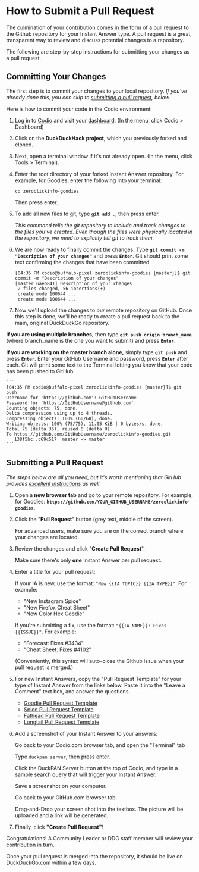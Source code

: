 # How to Submit a Pull Request

The culmination of your contribution comes in the form of a pull request to the Github repository for your Instant Answer type. A pull request is a great, transparent way to review and discuss potential changes to a repository.

The following are step-by-step instructions for submitting your changes as a pull request.

## Committing Your Changes

The first step is to commit your changes to your local repository. *If you've already done this, you can skip to [submitting a pull request](#submitting-a-pull-request), below.* 

Here is how to commit your code in the Codio environment:

1. Log in to [Codio](https://codio.com) and visit your [dashboard](https://codio.com/home/projects). (In the menu, click Codio > Dashboard)

2. Click on the **DuckDuckHack project**, which you previously forked and cloned.

3. Next, open a terminal window if it's not already open. (In the menu, click Tools > Terminal).

4. Enter the root directory of your forked Instant Answer repository. For example, for Goodies, enter the following into your terminal:

    ```shell
    cd zeroclickinfo-goodies 
    ```

    Then press enter.

5. To add all new files to git, type **`git add .`**, then press enter.

    *This command tells the git repository to include and track changes to the files you've created. Even though the files were physically located in the repository, we need to explicitly tell git to track them.*
    
5. We are now ready to finally commit the changes. Type **`git commit -m "Description of your changes"`** and press **`Enter`**. Git should print some text confirming the changes that have been committed.

    ```
    [04:35 PM codio@buffalo-pixel zeroclickinfo-goodies {master}]$ git commit -m "Description of your changes"
    [master 6aeb841] Description of your changes
     2 files changed, 56 insertions(+)
     create mode 100644 ...
     create mode 100644 ...
    ```

6. Now we'll upload the changes to *our* remote repository on GitHub. Once this step is done, we'll be ready to create a pull request back to the main, original DuckDuckGo repository.

**If you are using multiple branches,** then type **`git push origin branch_name`** (where branch_name is the one you want to submit) and press **`Enter`**. 

**If you are working on the master branch alone,** simply type **`git push`** and press **`Enter`**. Enter your GitHub Username and password, press **`Enter`** after each. Git will print some text to the Terminal letting you know that your code has been pushed to GitHub.

    ```
    [04:35 PM codio@buffalo-pixel zeroclickinfo-goodies {master}]$ git push
    Username for 'https://github.com': GitHubUsername
    Password for 'https://GitHubUsername@github.com':
    Counting objects: 75, done.
    Delta compression using up to 4 threads.
    Compressing objects: 100% (60/60), done.
    Writing objects: 100% (75/75), 11.05 KiB | 0 bytes/s, done.
    Total 75 (delta 36), reused 0 (delta 0)
    To https://github.com/GitHubUsername/zeroclickinfo-goodies.git
       138f5bc..c69c517  master -> master
    ```


## Submitting a Pull Request

*The steps below are all you need, but it's worth mentioning that GitHub provides [excellent instructions](https://help.github.com/articles/creating-a-pull-request) as well.*

1. Open a **new browser tab** and go to your remote repository. For example, for Goodies: **`https://github.com/YOUR_GITHUB_USERNAME/zeroclickinfo-goodies`**.

2. Click the "**Pull Request**" button (grey text, middle of the screen).

    For advanced users, make sure you are on the correct branch where your changes are located.

3. Review the changes and click "**Create Pull Request**".

	Make sure there's only **one** Instant Answer per pull request.

4. Enter a title for your pull request: 

	If your IA is new, use the format: `"New {{IA TOPIC}} {{IA TYPE}}"`. For example:

	- "New Instagram Spice"
	- "New Firefox Cheat Sheet"
	- "New Color Hex Goodie"
	
	If you're submitting a fix, use the format: `"{{IA NAME}}: Fixes {{ISSUE}}"`. For example:
	
	- "Forecast: Fixes #3434"
	- "Cheat Sheet: Fixes #4102"
	
	(Conveniently, this syntax will auto-close the Github issue when your pull request is merged.)

5. For new Instant Answers, copy the "Pull Request Template" for your type of Instant Answer from the links below. Paste it into the "Leave a Comment" text box, and answer the questions.

    - [Goodie Pull Request Template](https://raw.githubusercontent.com/duckduckgo/zeroclickinfo-goodies/master/pull_request_template_goodie.md)
    - [Spice Pull Request Template](https://raw.githubusercontent.com/duckduckgo/zeroclickinfo-spice/master/pull_request_template_spice.md)
    - [Fathead Pull Request Template](https://raw.githubusercontent.com/duckduckgo/zeroclickinfo-fathead/master/pull_request_template_fathead.md)
    - [Longtail Pull Request Template](https://raw.githubusercontent.com/duckduckgo/zeroclickinfo-longtail/master/pull_request_template_longtail.md) 

6. Add a screenshot of your Instant Answer to your answers:
	
	Go back to your Codio.com browser tab, and open the "Terminal" tab 
	
	Type `duckpan server`, then press enter.
	
	Click the DuckPAN Server button at the top of Codio, and type in a sample search query that will trigger your Instant Answer.
	
	Save a screenshot on your computer.

	Go back to your GitHub.com browser tab.

	Drag-and-Drop your screen shot into the textbox. The picture will be uploaded and a link will be generated.
	
7. Finally, click **"Create Pull Request"**!

Congratulations! A Community Leader or DDG staff member will review your contribution in turn.

Once your pull request is merged into the repository, it should be live on DuckDuckGo.com within a few days.